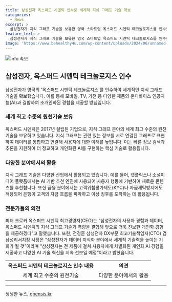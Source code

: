 ```yaml
---
title: 삼성전자 옥스퍼드 시멘틱 인수로 세계적 지식 그래프 기술 확보
categories:
  - News
excerpt: >
  삼성전자가 지식 그래프 기술을 보유한 영국 스타트업 옥스퍼드 시멘틱 테크놀로지스를 인수했다. 이를 통해 모바일, TV, 가전 제품 등에서 초개인화된 AI 경험을 제공할 예정이다. 옥스퍼드 시멘틱은 지식 그래프 기술을 활용해 데이터를 연결하고 사용자에게 높은 이해를 제공한다. 이 기술은 넷플릭스나 금융분야에서 이미 활용되고 있으며, 삼성전자는 이를 통해 사용자에게 차별화된 AI 경험을 제공할 계획이다.
feature_text: >
  삼성전자가 지식 그래프 기술을 보유한 영국 스타트업 옥스퍼드 시멘틱 테크놀로지스를 인수했다. 이를 통해 모바일, TV, 가전 제품 등에서 초개인화된 AI 경험을 제공할 예정이다. 옥스퍼드 시멘틱은 지식 그래프 기술을 활용해 데이터를 연결하고 사용자에게 높은 이해를 제공한다. 이 기술은 넷플릭스나 금융분야에서 이미 활용되고 있으며, 삼성전자는 이를 통해 사용자에게 차별화된 AI 경험을 제공할 계획이다.
image: 'https://www.behealthy4u.com/wp-content/uploads/2024/06/unnamed-file.png'
---
```


<p><img src="https://www.behealthy4u.com/wp-content/uploads/2024/06/unnamed-file.png" alt="info 속보" /></p>

<h2 data-ke-size="size26">삼성전자, 옥스퍼드 시멘틱 테크놀로지스 인수</h2>

<p data-ke-size="size16">삼성전자가 영국의 '옥스퍼드 시멘틱 테크놀로지스'를 인수하여 세계적인 지식 그래프 기술을 확보했습니다. 이를 통해 모바일, TV, 가전 등 다양한 제품의 온디바이스 인공지능(AI)과 결합하여 초개인화된 경험을 제공할 방침입니다.</p>

<h3>세계 최고 수준의 원천기술 보유</h3>

<p data-ke-size="size16">옥스퍼드 시멘틱은 2017년 설립된 기업으로, 지식 그래프 분야의 세계 최고 수준의 원천기술을 보유하고 있습니다. 지식 그래프는 관련 있는 정보를 서로 연결된 그래프로 표현하여 데이터를 통합하고 연결해 사용자에 대한 이해를 높입니다. 이는 빠른 정보 검색과 추론을 지원하여 더 정교하고 개인화된 AI를 구현하는 핵심 기술로 활용됩니다.</p>

<h3>다양한 분야에서의 활용</h3>

<p data-ke-size="size16">지식 그래프 기술은 다양한 산업에서 활용되고 있습니다. 예를 들어, 넷플릭스나 소셜미디어 플랫폼에서는 AI 기반 추천 엔진에 사용되어 사용자 행동에 기반하여 새로운 콘텐츠를 추천합니다. 또한 금융 분야에서는 고객위험평가제도(KYC)나 자금세탁방지에도 적용되어 은행이 고객의 자금 흐름을 파악하고 이상 징후를 포착하는 데 활용됩니다.</p>

<h3>전문가들의 의견</h3>

<p data-ke-size="size16">피터 크로커 옥스퍼드 시멘틱 최고경영자(CEO)는 “삼성전자의 사용자 경험과 데이터, 옥스퍼드 시멘틱의 지식 그래프 기술과 역량을 결합해 앞으로 더욱 진보한 개인화 경험을 제공하겠다”고 말했습니다. 또한, 전경훈 삼성전자 DX부문 최고기술책임자(CTO) 겸 삼성리서치장 사장은 “삼성전자가 데이터 지식화 분야에서 세계적 기술력을 높이는 기회가 될 것”이라며 “삼성전자는 전 제품에 걸쳐 사용자에게 차별화된 개인화 AI 경험을 제공하고 다양한 AI 기술 혁신을 지속 선보일 예정”이라고 밝혔습니다.</p>

<table>
    <tbody>
        <tr>
            <td style="text-align: center; height: 17px;"><b>옥스퍼드 시멘틱 테크놀로지스 인수 내용</b></td>
        <td style="text-align: center; height: 17px;"><b>의견</b></td>
    </tr>
        <tr>
            <td style="text-align: center; height: 17px;">세계 최고 수준의 원천기술</td>
            <td style="text-align: center; height: 17px;">다양한 분야에서의 활용</td>
        </tr>
    </tbody>
</table>

<p><hr></p>
생생한 뉴스, <a href="https://opensis.kr" rel="dofollow">opensis.kr</a>


